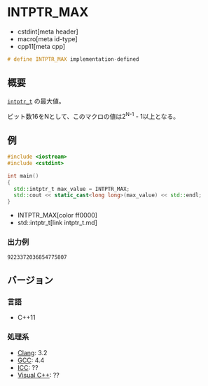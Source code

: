 # INTPTR_MAX
* cstdint[meta header]
* macro[meta id-type]
* cpp11[meta cpp]

```cpp
# define INTPTR_MAX implementation-defined
```

## 概要
[`intptr_t`](intptr_t.md) の最大値。

ビット数16をNとして、このマクロの値は2<sup>N-1</sup> - 1以上となる。


## 例
```cpp example
#include <iostream>
#include <cstdint>

int main()
{
  std::intptr_t max_value = INTPTR_MAX;
  std::cout << static_cast<long long>(max_value) << std::endl;
}
```
* INTPTR_MAX[color ff0000]
* std::intptr_t[link intptr_t.md]

### 出力例
```
9223372036854775807
```


## バージョン
### 言語
- C++11

### 処理系
- [Clang](/implementation.md#clang): 3.2
- [GCC](/implementation.md#gcc): 4.4
- [ICC](/implementation.md#icc): ??
- [Visual C++](/implementation.md#visual_cpp): ??

